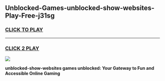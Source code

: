 
## Unblocked-Games-unblocked-show-websites-Play-Free-j31sg
<h3>
<a href="https://premium76.site?title=unblocked-show-websites&ref=10A">CLICK TO PLAY</a></h3>
<hr>

<h3>
<a href="https://premium76.site?title=unblocked-show-websites&ref=10A">CLICK 2 PLAY</a>
  
</h3>

<a href="https://premium76.site?title=unblocked-show-websites&ref=10A"><img src="https://clearcache.store/games.png"></a>


**unblocked-show-websites games unblocked: Your Gateway to Fun and Accessible Online Gaming**
